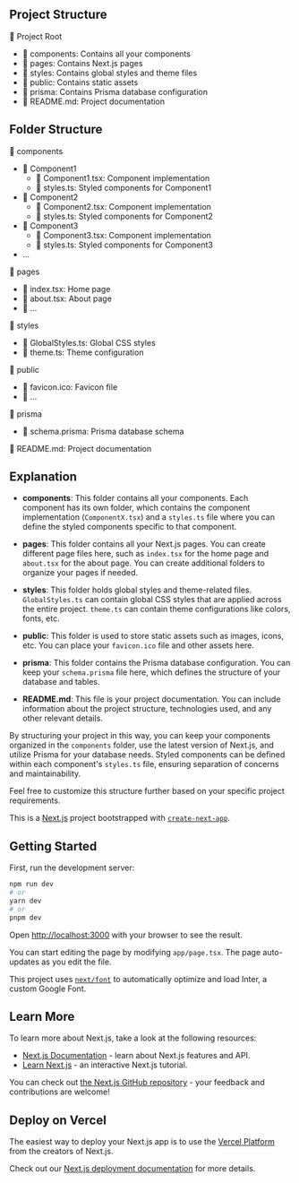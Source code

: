## Project Structure

📁 Project Root
   - 📁 components: Contains all your components
   - 📁 pages: Contains Next.js pages
   - 📁 styles: Contains global styles and theme files
   - 📁 public: Contains static assets
   - 📁 prisma: Contains Prisma database configuration
   - 📄 README.md: Project documentation

## Folder Structure

📁 components
   - 📁 Component1
     - 📄 Component1.tsx: Component implementation
     - 📄 styles.ts: Styled components for Component1
   - 📁 Component2
     - 📄 Component2.tsx: Component implementation
     - 📄 styles.ts: Styled components for Component2
   - 📁 Component3
     - 📄 Component3.tsx: Component implementation
     - 📄 styles.ts: Styled components for Component3
   - ...

📁 pages
   - 📄 index.tsx: Home page
   - 📄 about.tsx: About page
   - 📄 ...

📁 styles
   - 📄 GlobalStyles.ts: Global CSS styles
   - 📄 theme.ts: Theme configuration

📁 public
   - 📄 favicon.ico: Favicon file
   - 📄 ...

📁 prisma
   - 📄 schema.prisma: Prisma database schema

📄 README.md: Project documentation

## Explanation

- **components**: This folder contains all your components. Each component has its own folder, which contains the component implementation (`ComponentX.tsx`) and a `styles.ts` file where you can define the styled components specific to that component.

- **pages**: This folder contains all your Next.js pages. You can create different page files here, such as `index.tsx` for the home page and `about.tsx` for the about page. You can create additional folders to organize your pages if needed.

- **styles**: This folder holds global styles and theme-related files. `GlobalStyles.ts` can contain global CSS styles that are applied across the entire project. `theme.ts` can contain theme configurations like colors, fonts, etc.

- **public**: This folder is used to store static assets such as images, icons, etc. You can place your `favicon.ico` file and other assets here.

- **prisma**: This folder contains the Prisma database configuration. You can keep your `schema.prisma` file here, which defines the structure of your database and tables.

- **README.md**: This file is your project documentation. You can include information about the project structure, technologies used, and any other relevant details.

By structuring your project in this way, you can keep your components organized in the `components` folder, use the latest version of Next.js, and utilize Prisma for your database needs. Styled components can be defined within each component's `styles.ts` file, ensuring separation of concerns and maintainability.

Feel free to customize this structure further based on your specific project requirements.

This is a [Next.js](https://nextjs.org/) project bootstrapped with [`create-next-app`](https://github.com/vercel/next.js/tree/canary/packages/create-next-app).

## Getting Started

First, run the development server:

```bash
npm run dev
# or
yarn dev
# or
pnpm dev
```

Open [http://localhost:3000](http://localhost:3000) with your browser to see the result.

You can start editing the page by modifying `app/page.tsx`. The page auto-updates as you edit the file.

This project uses [`next/font`](https://nextjs.org/docs/basic-features/font-optimization) to automatically optimize and load Inter, a custom Google Font.

## Learn More

To learn more about Next.js, take a look at the following resources:

- [Next.js Documentation](https://nextjs.org/docs) - learn about Next.js features and API.
- [Learn Next.js](https://nextjs.org/learn) - an interactive Next.js tutorial.

You can check out [the Next.js GitHub repository](https://github.com/vercel/next.js/) - your feedback and contributions are welcome!

## Deploy on Vercel

The easiest way to deploy your Next.js app is to use the [Vercel Platform](https://vercel.com/new?utm_medium=default-template&filter=next.js&utm_source=create-next-app&utm_campaign=create-next-app-readme) from the creators of Next.js.

Check out our [Next.js deployment documentation](https://nextjs.org/docs/deployment) for more details.
